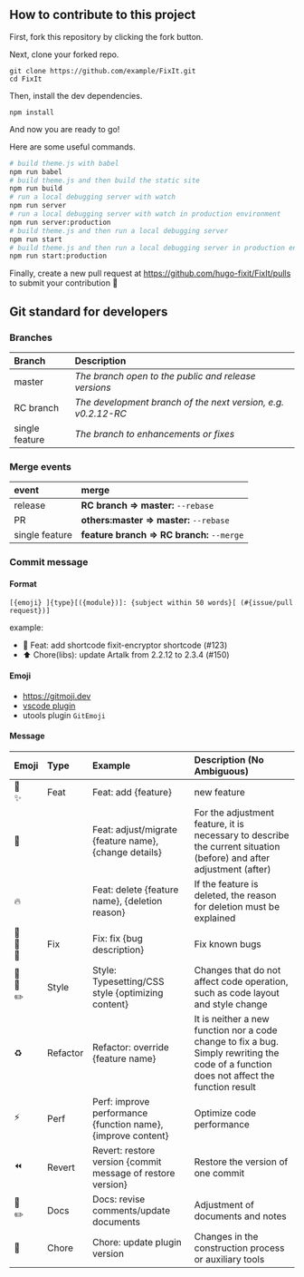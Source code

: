 ## How to contribute to this project

First, fork this repository by clicking the fork button.

Next, clone your forked repo.

```
git clone https://github.com/example/FixIt.git
cd FixIt
```

Then, install the dev dependencies.

```
npm install
```

And now you are ready to go!

Here are some useful commands.

```bash
# build theme.js with babel
npm run babel
# build theme.js and then build the static site
npm run build
# run a local debugging server with watch
npm run server
# run a local debugging server with watch in production environment
npm run server:production
# build theme.js and then run a local debugging server
npm run start
# build theme.js and then run a local debugging server in production environment
npm run start:production

```

Finally, create a new pull request at https://github.com/hugo-fixit/FixIt/pulls to submit your contribution 🎉

## Git standard for developers

### Branches

| Branch | Description |
| :-- | :-- |
| master | _The branch open to the public and release versions_ |
| RC branch | _The development branch of the next version, e.g. v0.2.12-RC_ |
| single feature | _The branch to enhancements or fixes_ |

### Merge events

| event | merge |
| :-- | :-- |
| release | **RC branch => master:** `--rebase` |
| PR | **others:master => master:** `--rebase` |
| single feature| **feature branch => RC branch:** `--merge` |

### Commit message

#### Format

`[{emoji} ]{type}[({module})]: {subject within 50 words}[ (#{issue/pull request})]`

example:

- :tada: Feat: add shortcode fixit-encryptor shortcode (#123)
- :arrow_up: Chore(libs): update Artalk from 2.2.12 to 2.3.4 (#150)

#### Emoji

- https://gitmoji.dev
- [vscode plugin](https://github.com/maixiaojie/git-emoji-zh.git)
- utools plugin `GitEmoji`

#### Message

| Emoji                                         | Type     | Example                                                      | Description (No Ambiguous)                                   |
| :-------------------------------------------- | :------- | :----------------------------------------------------------- | :----------------------------------------------------------- |
| :tada:  <br>:sparkles:                        | Feat     | Feat: add {feature}                                          | new feature                                                  |
| :truck:                                       |          | Feat: adjust/migrate {feature name}, {change details}        | For the adjustment feature, it is necessary to describe the current situation (before) and after adjustment (after) |
| :fire:                                        |          | Feat: delete {feature name}, {deletion reason}               | If the feature is deleted, the reason for deletion must be explained |
| :bug: <br>:construction: <br>:rotating_light: | Fix      | Fix: fix {bug description}                                   | Fix known bugs                                               |
| :art: <br>:lipstick: <br>:pencil2:            | Style    | Style: Typesetting/CSS style {optimizing content}            | Changes that do not affect code operation, such as code layout and style change |
| :recycle:                                     | Refactor | Refactor: override {feature name}                            | It is neither a new function nor a code change to fix a bug. Simply rewriting the code of a function does not affect the function result |
| :zap:                                         | Perf     | Perf: improve performance {function name}, {improve content} | Optimize code performance                                    |
| :rewind:                                      | Revert   | Revert: restore version {commit message of restore version}  | Restore the version of one commit                            |
| :pencil: <br>:pencil2:                              | Docs     | Docs: revise comments/update documents                     | Adjustment of documents and notes                            |
| :wrench:                                      | Chore    | Chore: update plugin version                                 | Changes in the construction process or auxiliary tools       |

